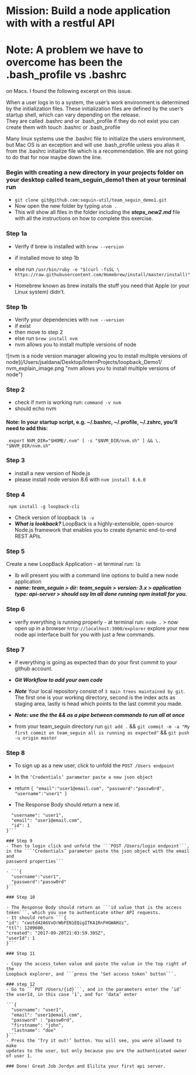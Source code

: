 # Mission:  Build a node application with with a restful API

# Note:  A problem we have to overcome has been the .bash_profile vs .bashrc
on Macs.  I found the following excerpt on this issue.

When a user logs in to a system, the user’s work environment is determined by
the initialization files. These initialization files are defined by the
user’s startup shell, which can vary depending on the release.  
They are called .bashrc and or .bash_profile if they do not exist you can
create them with touch .bashrc or .bash_profile

Many linux systems use the .bashrc file to initialize the users environment,  
but Mac OS is an exception and will use .bash_profile unless you alias it from
the .bashrc initialize file which is a
recommendation.  We are not going to do that for now maybe down the line.

### Begin with creating a new directory in your projects folder on your desktop called team_seguin_demo1 then at your terminal run

- ```git clone git@github.com:seguin-util/team_seguin_demo1.git```
- Now open the new folder by typing ```atom .```
- This will show all files in the folder including the ***steps_new2.md*** file with all the instructions on how to complete this exercise.

### Step 1a
- Verify if brew is installed with ```brew --version```
- if installed move to step 1b
- else run ```/usr/bin/ruby -e "$(curl -fsSL \
  https://raw.githubusercontent.com/Homebrew/install/master/install)"```

- Homebrew known as brew installs the stuff you need that Apple
(or your Linux system) didn’t.

### Step 1b
- Verify your dependencies with ```nvm --version```
- if exist
- then move to step 2
- else run  ```brew install nvm```
- nvm allows you to install multiple versions of node

![nvm is a node version manager allowing you to install multiple versions of
node](/Users/jsaldana/Desktop/InternProjects/loopback_Demo1/
  nvm_explain_image.png "nvm allows you to install multiple versions of node")


### Step 2
- check if nvm is working run:
```command -v nvm```
- should echo nvm

#### Note:  In your startup script, e.g. ~/.bashrc, ~/.profile, ~/.zshrc, you’ll need to add this:

``` export NVM_DIR="$HOME/.nvm" [ -s "$NVM_DIR/nvm.sh" ] && \. "$NVM_DIR/nvm.sh"```

### Step 3
- install a new version of Node.js
- please install node version 8.6 with ```nvm install 8.6.0```

### Step 4
``` npm install -g loopback-cli```
- Check version of loopback
```lb -v```
- ***What is lookback?*** LoopBack is a highly-extensible, open-source Node.js
framework that enables you to create dynamic end-to-end REST APIs.

### Step 5
Create a new LoopBack Application - at terminal run: ```lb```
- lb will present you with a command line options to build a new node
application
- ***name:  team_seguin > dir: team_seguin > version: 3.x > application
type: api-server > should say Im all done running npm install for you.***

### Step 6
- verify everything is running properly - at terminal run:  ```node .``` > now open up in a browser ```http://localhost:3000/explorer``` explore your new node api interface built for you with just a few commands.

### Step 7

- if everything is going as expected than do your first commit to your github account.
- ***Git Workflow to add your own code***

- ***Note*** Your local repository consist of ```3 main trees maintained by git```.
The first one is your working directory, second is the index acts as staging
area, lastly is head which points to the last commit you made.
- ***Note: use the the && as a pipe between commands to run all at once***
- from your team_seguin directory run ```git add .``` &&
```git commit -m -a "My first commit on team_seguin all is running as expected"``` && ```git push -u origin master```

### Step 8
- To sign up as a new user, click to unfold the ```POST /Users endpoint```
- In the ```‘Credentials’ parameter paste a new json object```

- return ```{
  "email":"user1@email.com",
  "password":"passw0rd",
  "username":"user1"
}```

- The Response Body should return a new id.
```{     
  "username": "user1",   
  "email": "user1@email.com",   
  "id": 1
}```

### Step 9
- Then to login click and unfold the ```POST /Users/login endpoint```,
in the ```‘Credentials’ parameter paste the json object with the email and
password properties```

- ```{
  "username":"user1",
  "password":"passw0rd"
}```

### Step 10

- The Response Body should return an ```id value that is the access token```, which you use to authenticate other API requests.
- It should return ```{
"id": "cwotd42A6VxOrWbFEN1EQigITKA1RnFHGWAKUz",   
"ttl": 1209600,   
"created": "2017-09-20T21:03:59.305Z",   
"userId": 1
}```

### Step 11

- Copy the access_token value and paste the value in the top right of the
Loopback explorer, and ```press the ‘Set access token’ button```.

### step 12
- Go to ```PUT /Users/{id}```, and in the parameters enter the ‘id’ the userId, in this case ‘1’, and for ‘data’ enter

```{
  "username": "user1",
  "email": "user1@email.com",
  "password" : "passw0rd",
  "firstname": "john",
  "lastname": "doe"
}```
- Press the ‘Try it out!’ button. You will see, you were allowed to make
updates to the user, but only because you are the authenticated owner of user 1.

### Done! Great Job Jordyn and Elilita your first api server.
